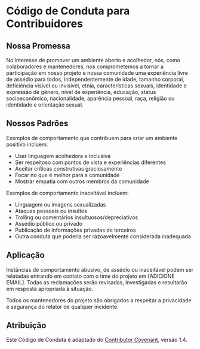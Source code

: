 # Código de Conduta para Contribuidores

## Nossa Promessa

No interesse de promover um ambiente aberto e acolhedor, nós, como colaboradores e mantenedores, nos comprometemos a tornar a participação em nosso projeto e nossa comunidade uma experiência livre de assédio para todos, independentemente de idade, tamanho corporal, deficiência visível ou invisível, etnia, características sexuais, identidade e expressão de gênero, nível de experiência, educação, status socioeconômico, nacionalidade, aparência pessoal, raça, religião ou identidade e orientação sexual.

## Nossos Padrões

Exemplos de comportamento que contribuem para criar um ambiente positivo incluem:

* Usar linguagem acolhedora e inclusiva
* Ser respeitoso com pontos de vista e experiências diferentes
* Aceitar críticas construtivas graciosamente
* Focar no que é melhor para a comunidade
* Mostrar empatia com outros membros da comunidade

Exemplos de comportamento inaceitável incluem:

* Linguagem ou imagens sexualizadas
* Ataques pessoais ou insultos
* Trolling ou comentários insultuosos/depreciativos
* Assédio público ou privado
* Publicação de informações privadas de terceiros
* Outra conduta que poderia ser razoavelmente considerada inadequada

## Aplicação

Instâncias de comportamento abusivo, de assédio ou inaceitável podem ser relatadas entrando em contato com o time do projeto em [ADICIONE EMAIL]. Todas as reclamações serão revisadas, investigadas e resultarão em resposta apropriada à situação.

Todos os mantenedores do projeto são obrigados a respeitar a privacidade e segurança do relator de qualquer incidente.

## Atribuição

Este Código de Conduta é adaptado do [Contributor Covenant](https://www.contributor-covenant.org), versão 1.4.
